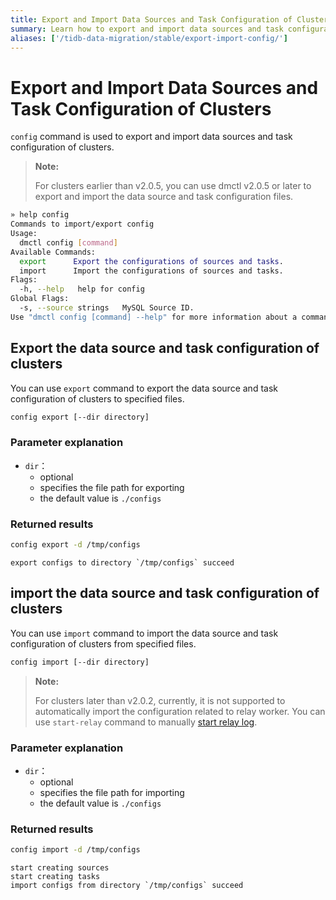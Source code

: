 ```yaml
---
title: Export and Import Data Sources and Task Configuration of Clusters
summary: Learn how to export and import data sources and task configuration of clusters when you use DM.
aliases: ['/tidb-data-migration/stable/export-import-config/']
---
```


# Export and Import Data Sources and Task Configuration of Clusters

`config` command is used to export and import data sources and task configuration of clusters.

> **Note:**
>
> For clusters earlier than v2.0.5, you can use dmctl v2.0.5 or later to export and import the data source and task configuration files.


```bash
» help config
Commands to import/export config
Usage:
  dmctl config [command]
Available Commands:
  export      Export the configurations of sources and tasks.
  import      Import the configurations of sources and tasks.
Flags:
  -h, --help   help for config
Global Flags:
  -s, --source strings   MySQL Source ID.
Use "dmctl config [command] --help" for more information about a command.
```

## Export the data source and task configuration of clusters

You can use `export` command to export the data source and task configuration of clusters to specified files.


```bash
config export [--dir directory]
```

### Parameter explanation

- `dir`：
    - optional
    - specifies the file path for exporting
    - the default value is `./configs`

### Returned results


```bash
config export -d /tmp/configs
```

```
export configs to directory `/tmp/configs` succeed
```

## import the data source and task configuration of clusters

You can use `import` command to import the data source and task configuration of clusters from specified files.


```bash
config import [--dir directory]
```

> **Note:**
>
> For clusters later than v2.0.2, currently, it is not supported to automatically import the configuration related to relay worker. You can use `start-relay` command to manually [start relay log](relay-log.md#start-and-stop-the-relay-log-feature).

### Parameter explanation

- `dir`：
    - optional
    - specifies the file path for importing
    - the default value is `./configs`

### Returned results


```bash
config import -d /tmp/configs
```

```
start creating sources
start creating tasks
import configs from directory `/tmp/configs` succeed
```
